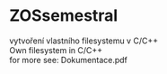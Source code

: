 # ZOSsemestral
vytvoření vlastního filesystemu v C/C++<br>
Own filesystem in C/C++<br>
for more see: Dokumentace.pdf
